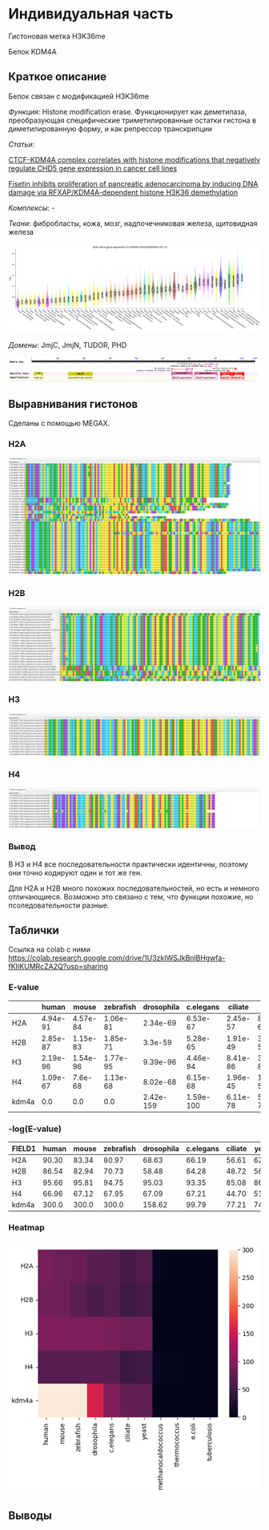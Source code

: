 # Индивидуальная часть

Гистоновая метка H3K36me

Белок KDM4A

## Краткое описание

Белок связан с модификацией H3K36me

_Функция_: Histone modification erase. Функционирует как деметилаза, преобразующая специфические триметилированные остатки гистона в диметилированную форму, и как репрессор транскрипции

_Статьи_: 

[CTCF-KDM4A complex correlates with histone modifications that negatively regulate CHD5 gene expression in cancer cell lines](https://pubmed.ncbi.nlm.nih.gov/29682202/)

[Fisetin inhibits proliferation of pancreatic adenocarcinoma by inducing DNA damage via RFXAP/KDM4A-dependent histone H3K36 demethylation](https://www.nature.com/articles/s41419-020-03019-2)

_Комплексы_: -

_Ткани_: фибробласты, кожа, мозг, надпочечниковая железа, щитовидная железа

![Экспрессия](tables/Expression.png)

_Домены_: JmjC, JmjN, TUDOR, PHD

![Домены](tables/Domeins.png)

## Выравнивания гистонов

Сделаны с помощью MEGAX.

### H2A
![H2A](histones_alignment/H2A.png)

### H2B
![H2B](histones_alignment/H2B.png)

### H3
![H3](histones_alignment/H3.png)

### H4
![H4](histones_alignment/H4.png)

### Вывод

В H3 и H4 все последовательности практически идентичны, поэтому они точно кодируют один и тот же ген. 

Для H2A и H2B много похожих последовательностей, но есть и немного отличающиеся. Возможно это связано с тем, что функции похожие, но псоледовательности разные.

## Таблички

Ссылка на colab с ними https://colab.research.google.com/drive/1U3zkIWSJkBnlBHgwfa-fKIIKUMRcZA2Q?usp=sharing

### E-value

|      |human   |mouse   |zebrafish|drosophila|c.elegans|ciliate |yeast   |methanocaldococcus|thermococcus|e.coli|tuberculosis|
|------|--------|--------|---------|----------|---------|--------|--------|------------------|------------|------|------------|
|H2A   |4.94e-91|4.57e-84|1.06e-81 |2.34e-69  |6.53e-67 |2.45e-57|8.88e-63|0.001             |0.15        |1.2   |0.4         |
|H2B   |2.85e-87|1.15e-83|1.85e-71 |3.3e-59   |5.28e-65 |1.91e-49|3.07e-57|2.6               |0.17        |1.8   |2.2         |
|H3    |2.19e-96|1.54e-96|1.77e-95 |9.39e-96  |4.46e-94 |8.41e-86|3.31e-87|0.034             |0.057       |0.9   |4.6         |
|H4    |1.09e-67|7.6e-68 |1.13e-68 |8.02e-68  |6.15e-68 |1.96e-45|1.08e-52|8.22e-05          |3.31e-05    |1.3   |0.069       |
|kdm4a |0.0     |0.0     |0.0      |2.42e-159 |1.59e-100|6.11e-78|5.28e-75|0.015             |6.2         |0.18  |5.4         |

### -log(E-value)

|FIELD1|human            |mouse            |zebrafish        |drosophila        |c.elegans        |ciliate           |yeast            |methanocaldococcus|thermococcus       |e.coli              |tuberculosis       |
|------|-----------------|-----------------|-----------------|------------------|-----------------|------------------|-----------------|------------------|-------------------|--------------------|-------------------|
|H2A   |90.30 |83.34 |80.97 |68.63  |66.19 |56.61 |62.05 |3.0   |0.82  |-0.08 |0.39 |
|H2B   |86.54 |82.94 |70.73 |58.48  |64.28 |48.72 |56.51 |-0.41 |0.77  |-0.26 |-0.34 |
|H3    |95.66 |95.81 |94.75 |95.03  |93.35 |85.08 |86.48 |1.47  |1.24  |0.046 |-0.66 |
|H4    |66.96 |67.12 |67.95 |67.09  |67.21 |44.70 |51.97 |4.09  |4.48  |-0.11 |1.16 |
|kdm4a |300.0 |300.0 |300.0 |158.62 |99.79 |77.21 |74.28 |1.82  |-0.79 |0.74  |-0.73 |


### Heatmap

![Heatmap](tables/heatmap.png)

## Выводы


